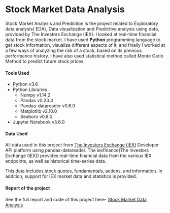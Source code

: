 # Stock Market Data Analysis
Stock Market Analysis and Prediction is the project related to Exploratory data analysis(
EDA), Data visualization and Predictive analysis using data, provided by The Investors Exchange (IEX). I looked at real-time financial data from the stock market. I have used **Python** programming language to get stock information, visualize different aspects of it, and finally I worked at a few ways of analyzing the risk of a stock, based on its previous performance history. I have also used statistical method called Monte Carlo Method to predict future stock prices.

#### Tools Used
* Python v3.6
 * Python Libraries
   * Numpy v1.14.2
   * Pandas v0.23.4
   * Pandas-datareader v0.6.0
   * Matplotlib v2.10.0
   * Seaborn v0.8.0
* Jupyter Notebook v5.6.0

#### Data Used
All data used in this project from [The Investors Exchange (IEX)](https://iextrading.com/apps/stocks/) Developer API platform using pandas-datareader. The iexfinance(The Investors Exchange (IEX)) provides real-time financial data from the various IEX endpoints, as well as historical time-series data.

This data includes stock quotes, fundamentals, actions, and information. In addition, support for IEX market data and statistics is provided.

#### Report of the project
See the full report and code of this project here- <a href="https://nbviewer.jupyter.org/github/anwarcsebd/stock-market-analysis/blob/master/stock-market-analysis.ipynb" target="_blank">Stock Market Data Analysis</a>
